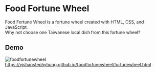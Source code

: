 # Food Fortune Wheel
Food Fortune Wheel is a fortune wheel created with HTML, CSS, and JavaScript.<br>
Why not choose one Taiwanese local dish from this fortune wheel?

## Demo
![foodfortunewheel](https://github.com/YiShanStephyHung/foodfortunewheel/assets/77147294/6a957268-8c6d-4f80-a0e5-5f3d46f5fe72) <br>
https://yishanstephyhung.github.io/foodfortunewheel/fortunewheel.html
